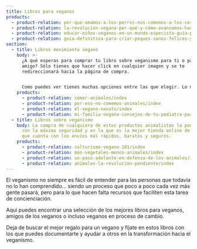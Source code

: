 ```yaml
---
title: Libros para veganos
products:
  - product-relation: por-que-amamos-a-los-perros-nos-comemos-a-los-cerdos-y-nos-vestimos-con-las-vacas/index
  - product-relation: la-revolución-vegana-por-qué-y-cómo-avanzamos-hacia-la-próxima-etapa-de-la-historia/index
  - product-relation: educar-niños-veganos-en-un-mundo-especista-guía-para-padres/index
  - product-relation: guia-definitiva-para-criar-peques-sanos-felices-y-veganos/index
section:
  - title: Libros movimiento vegano
    body: >-
      ¿A qué esperas para comprar tu libro sobre veganismo para ti o para tu
      amigo? Sólo tienes que hacer click en cualquier imagen y se te
      redireccionará hacia la página de compra.


      Como puedes ver tienes muchas opciones entre las que elegir. Lo más difícil no es ser vegano, sino darse cuenta de la importancia de serlo cambiando tu modo de entender el mundo y evolucionando hacia este sano y respetuoso modo de vida.
    products:
      - product-relation: comer-animales/index
      - product-relation: por-eso-no-comemos-animales/index
      - product-relation: el-vegano-novato/index
      - product-relation: mi-familia-vegana-consejos-de-tu-pediatra-para-una-alimentación-saludable-y-equilibrada/index
  - title: Libros sobre veganismo
    body: La compra de cualquiera de estos productos animalistas la podrás realizar
      con la máxima seguridad y en la que es la mejor tienda online de internet,
      que cuenta con los envíos más rápidos, baratos y seguros.
    products:
      - product-relation: culturismo-vegano-101/index
      - product-relation: más-vegetales-menos-animales/index
      - product-relation: un-paso-adelante-en-defensa-de-los-animales/index
      - product-relation: animales-la-revolución-pendiente/index
---
```

El veganismo no siempre es fácil de entender para las personas que todavía no lo han comprendido… siendo un proceso que poco a poco cada vez más gente pasará, pero para lo que hacen falta recursos que faciliten esta tarea de concienciación.

Aquí puedes encontrar una selección de los mejores libros para veganos, amigos de los veganos o incluso veganos en proceso de cambio.

Deja de buscar el mejor regalo para un vegano y fíjate en estos libros con los que puedes documentarte y ayudar a otros en la transformación hacia el veganismo.